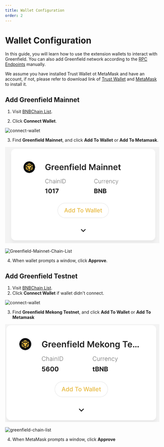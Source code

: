 ```yaml
---
title: Wallet Configuration
order: 2
---
```


# Wallet Configuration

In this guide, you will learn how to use the extension wallets to interact with Greenfield. You can also add Greenfield
network according to the [RPC Endpoints](../../api/endpoints.md) manually.

We assume you have installed Trust Wallet ot MetaMask and have an account, if not, please refer to download link of [Trust Wallet](https://chrome.google.com/webstore/detail/trust-wallet/egjidjbpglichdcondbcbdnbeeppgdph) and [MetaMask](https://metamask.io/download/)
to install it.

## Add Greenfield Mainnet
1. Visit [BNBChain List](https://www.bnbchainlist.org/).

2. Click **Connect Wallet**.


![connect-wallet](../../../static/asset/201-Connect-Wallet.png)

3. Find **Greenfield Mainnet**, and click **Add To Wallet** or **Add To Metamask**.

![Greenfield-Mainnet-Chain-List](../../../static/asset/207-Greenfield-Mainnet-Chain-List.png)


![Greenfield-Mainnet-Chain-List](../../../static/asset/202-Greenfield-Mainnet-Chain-List.png)


4. When wallet prompts a window, click **Approve**.

## Add Greenfield Testnet
1. Visit [BNBChain List](https://www.bnbchainlist.org/).
2. Click **Connect Wallet** if wallet didn't connect.

![connect-wallet](../../../static/asset/201-Connect-Wallet.png)

3. Find **Greenfield Mekong Testnet**, and click **Add To Wallet** or **Add To Metamask**

![greenfield-chain-list](../../../static/asset/208-Greenfield-Testnet-Chain-List.png)


![greenfield-chain-list](../../../static/asset/204-Greenfield-Testnet-Chain-List.png)

4. When MetaMask prompts a window, click **Approve**

